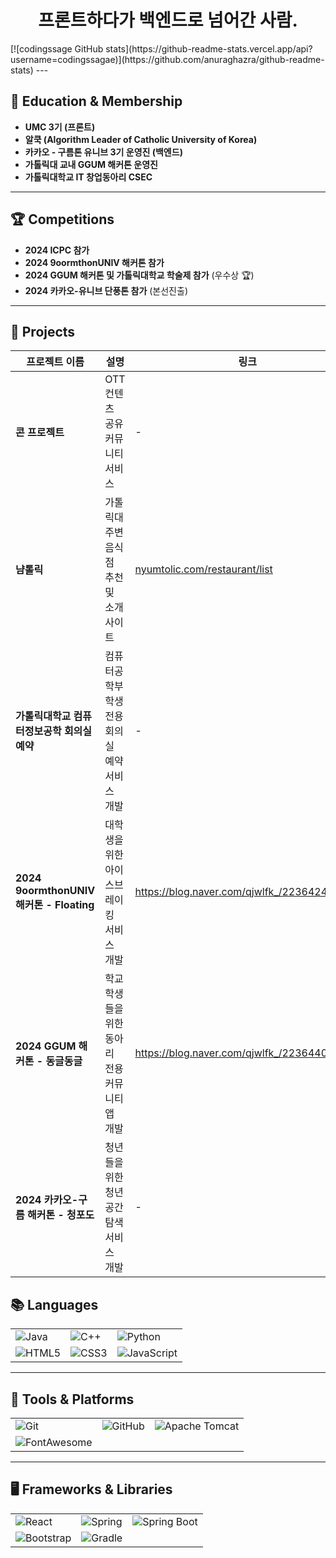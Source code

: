 <h1 align="center">프론트하다가 백엔드로 넘어간 사람.</h1>
[![codingssage GitHub stats](https://github-readme-stats.vercel.app/api?username=codingssagae)](https://github.com/anuraghazra/github-readme-stats)
---

## 🏫 Education & Membership

- **UMC 3기 (프론트)**
- **알쿡 (Algorithm Leader of Catholic University of Korea)**
- **카카오 - 구름톤 유니브 3기 운영진 (백엔드)**
- **가톨릭대 교내 GGUM 해커톤 운영진**
- **가톨릭대학교 IT 창업동아리 CSEC**

---

## 🏆 Competitions

- **2024 ICPC 참가**
- **2024 9oormthonUNIV 해커톤 참가**
- **2024 GGUM 해커톤 및 가톨릭대학교 학술제 참가** (우수상 🏆)
- **2024 카카오-유니브 단풍톤 참가** (본선진출)

---

## 💼 Projects

| **프로젝트 이름** | **설명** | **링크** |
|-------------------|----------|----------|
| **콘 프로젝트** | OTT 컨텐츠 공유 커뮤니티 서비스 | - |
| **냠톨릭** | 가톨릭대 주변 음식점 추천 및 소개 사이트 | [nyumtolic.com/restaurant/list](https://nyumtolic.com/restaurant/list) |
| **가톨릭대학교 컴퓨터정보공학 회의실 예약** | 컴퓨터공학부 학생 전용 회의실 예약 서비스 개발 | - |
| **2024 9oormthonUNIV 해커톤 - Floating** | 대학생을 위한 아이스브레이킹 서비스 개발 | https://blog.naver.com/qjwlfk_/223642432109 |
| **2024 GGUM 해커톤 - 동글동글** | 학교 학생들을 위한 동아리 전용 커뮤니티 앱 개발 | https://blog.naver.com/qjwlfk_/223644060722 |
| **2024 카카오-구름 해커톤 - 청포도** | 청년들을 위한 청년 공간 탐색 서비스 개발 | - |



## 📚 Languages

<table align="center">
  <tr>
    <td><img src="https://img.shields.io/badge/Java-007396?style=for-the-badge&logo=java&logoColor=white" alt="Java"/></td>
    <td><img src="https://img.shields.io/badge/C++-00599C?style=for-the-badge&logo=c%2B%2B&logoColor=white" alt="C++"/></td>
    <td><img src="https://img.shields.io/badge/Python-3776AB?style=for-the-badge&logo=python&logoColor=white" alt="Python"/></td>
  </tr>
  <tr>
    <td><img src="https://img.shields.io/badge/HTML5-E34F26?style=for-the-badge&logo=html5&logoColor=white" alt="HTML5"/></td>
    <td><img src="https://img.shields.io/badge/CSS3-1572B6?style=for-the-badge&logo=css3&logoColor=white" alt="CSS3"/></td>
    <td><img src="https://img.shields.io/badge/JavaScript-F7DF1E?style=for-the-badge&logo=javascript&logoColor=black" alt="JavaScript"/></td>
  </tr>
</table>

---

## 🔧 Tools & Platforms

<table align="center">
  <tr>
    <td><img src="https://img.shields.io/badge/Git-F05032?style=for-the-badge&logo=git&logoColor=white" alt="Git"/></td>
    <td><img src="https://img.shields.io/badge/GitHub-181717?style=for-the-badge&logo=github&logoColor=white" alt="GitHub"/></td>
    <td><img src="https://img.shields.io/badge/Apache%20Tomcat-F8DC75?style=for-the-badge&logo=apache-tomcat&logoColor=white" alt="Apache Tomcat"/></td>
  </tr>
  <tr>
    <td><img src="https://img.shields.io/badge/FontAwesome-339AF0?style=for-the-badge&logo=fontawesome&logoColor=white" alt="FontAwesome"/></td>
    <td></td>
    <td></td>
  </tr>
</table>

---

## 🖥️ Frameworks & Libraries

<table align="center">
  <tr>
    <td><img src="https://img.shields.io/badge/React-61DAFB?style=for-the-badge&logo=react&logoColor=black" alt="React"/></td>
    <td><img src="https://img.shields.io/badge/Spring-6DB33F?style=for-the-badge&logo=spring&logoColor=white" alt="Spring"/></td>
    <td><img src="https://img.shields.io/badge/SpringBoot-6DB33F?style=for-the-badge&logo=spring-boot&logoColor=white" alt="Spring Boot"/></td>
  </tr>
  <tr>
    <td><img src="https://img.shields.io/badge/Bootstrap-7952B3?style=for-the-badge&logo=bootstrap&logoColor=white" alt="Bootstrap"/></td>
    <td><img src="https://img.shields.io/badge/Gradle-02303A?style=for-the-badge&logo=gradle&logoColor=white" alt="Gradle"/></td>
    <td></td>
  </tr>
</table>
